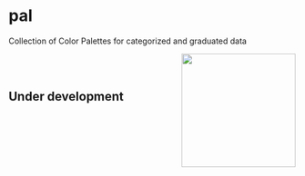 # pal
Collection of Color Palettes for categorized and graduated data

<img align="right" src="https://user-images.githubusercontent.com/16768318/49769108-fa607500-fcac-11e8-8ce6-89889e4af5b4.png"  width="200">

<br>
<br>

## Under development 
